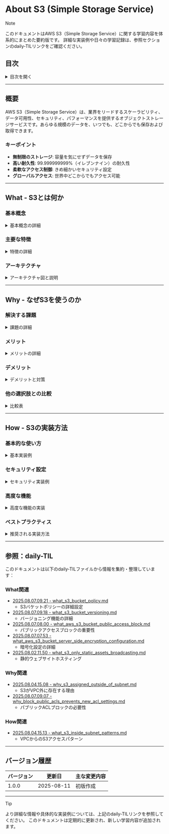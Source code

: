 # About S3 (Simple Storage Service)

> [!NOTE]
> このドキュメントはAWS S3（Simple Storage Service）に関する学習内容を体系的にまとめた要約版です。
> 詳細な実装例や日々の学習記録は、参照セクションのdaily-TILリンクをご確認ください。

## 目次

<details>
<summary>目次を開く</summary>

- [About S3 (Simple Storage Service)](#about-s3-simple-storage-service)
  - [目次](#目次)
  - [概要](#概要)
    - [キーポイント](#キーポイント)
  - [What - S3とは何か](#what---s3とは何か)
    - [基本概念](#基本概念)
      - [オブジェクトストレージとは](#オブジェクトストレージとは)
      - [S3の構成要素](#s3の構成要素)
    - [主要な特徴](#主要な特徴)
    - [アーキテクチャ](#アーキテクチャ)
      - [アクセスパターン](#アクセスパターン)
  - [Why - なぜS3を使うのか](#why---なぜs3を使うのか)
    - [解決する課題](#解決する課題)
      - [従来のストレージの問題点](#従来のストレージの問題点)
      - [S3による解決](#s3による解決)
    - [メリット](#メリット)
      - [ビジネス面のメリット](#ビジネス面のメリット)
      - [技術面のメリット](#技術面のメリット)
    - [デメリット](#デメリット)
    - [他の選択肢との比較](#他の選択肢との比較)
  - [How - S3の実装方法](#how---s3の実装方法)
    - [基本的な使い方](#基本的な使い方)
      - [バケットの作成と設定](#バケットの作成と設定)
      - [基本的なオペレーション](#基本的なオペレーション)
    - [セキュリティ設定](#セキュリティ設定)
      - [1. パブリックアクセスブロック（必須）](#1-パブリックアクセスブロック必須)
      - [2. バケットポリシー](#2-バケットポリシー)
      - [3. 暗号化の強制](#3-暗号化の強制)
    - [高度な機能](#高度な機能)
      - [1. ライフサイクル管理](#1-ライフサイクル管理)
      - [2. イベント通知](#2-イベント通知)
      - [3. 静的ウェブサイトホスティング](#3-静的ウェブサイトホスティング)
      - [4. VPCエンドポイント](#4-vpcエンドポイント)
    - [ベストプラクティス](#ベストプラクティス)
      - [1. バケット命名規則](#1-バケット命名規則)
      - [2. タグ付け戦略](#2-タグ付け戦略)
      - [3. コスト最適化](#3-コスト最適化)
      - [4. 監視とロギング](#4-監視とロギング)
      - [5. 災害復旧](#5-災害復旧)
  - [参照：daily-TIL](#参照daily-til)
    - [What関連](#what関連)
    - [Why関連](#why関連)
    - [How関連](#how関連)
  - [バージョン履歴](#バージョン履歴)

</details>

---

## 概要

AWS S3（Simple Storage Service）は、業界をリードするスケーラビリティ、データ可用性、セキュリティ、パフォーマンスを提供するオブジェクトストレージサービスです。あらゆる規模のデータを、いつでも、どこからでも保存および取得できます。

### キーポイント

- **無制限のストレージ**: 容量を気にせずデータを保存
- **高い耐久性**: 99.999999999%（イレブンナイン）の耐久性
- **柔軟なアクセス制御**: きめ細かいセキュリティ設定
- **グローバルアクセス**: 世界中どこからでもアクセス可能

---

## What - S3とは何か

### 基本概念

<details>
<summary>基本概念の詳細</summary>

S3は、インターネット経由でデータを保存・取得できるオブジェクトストレージサービスです。

#### オブジェクトストレージとは

従来のファイルシステムとは異なり、階層構造を持たないフラットな名前空間でデータを管理します。

```mermaid
graph LR
    subgraph "オブジェクトストレージ（S3）"
        B1[バケット]
        B1 --> O1[オブジェクト1<br/>key: images/photo.jpg]
        B1 --> O2[オブジェクト2<br/>key: docs/report.pdf]
        B1 --> O3[オブジェクト3<br/>key: data/2024/01/log.txt]
    end
```

#### S3の構成要素

1. **バケット（Bucket）**
   - オブジェクトを格納するコンテナ
   - グローバルに一意な名前が必要
   - リージョンに属する

2. **オブジェクト（Object）**
   - 実際のデータとメタデータ
   - 最大5TBまでのファイル
   - 一意のキー（名前）で識別

3. **キー（Key）**
   - オブジェクトの一意の識別子
   - スラッシュ（/）で階層的に見せることも可能

</details>

### 主要な特徴

<details>
<summary>特徴の詳細</summary>

1. **スケーラビリティ**
   - 無制限のストレージ容量
   - 自動的なスケーリング
   - パフォーマンスの劣化なし

2. **耐久性と可用性**
   - 99.999999999%（11 9's）の耐久性
   - 99.99%の可用性SLA
   - 複数のアベイラビリティゾーンに自動レプリケーション

3. **セキュリティ**
   - デフォルトでプライベート
   - きめ細かいアクセス制御
   - 暗号化オプション（保存時・転送時）

4. **ストレージクラス**
   - Standard: 頻繁にアクセスするデータ
   - Standard-IA: 低頻度アクセス
   - Glacier: アーカイブ用
   - Intelligent-Tiering: 自動階層化

</details>

### アーキテクチャ

<details>
<summary>アーキテクチャ図と説明</summary>

```mermaid
graph TB
    subgraph "ユーザー/アプリケーション"
        U1[Webアプリ]
        U2[モバイルアプリ]
        U3[バックアップシステム]
    end
    
    subgraph "アクセス方法"
        API[REST API]
        SDK[AWS SDK]
        CLI[AWS CLI]
        Console[Management Console]
    end
    
    subgraph "S3サービス"
        subgraph "エンドポイント"
            EP1[s3.amazonaws.com]
            EP2[VPCエンドポイント]
        end
        
        subgraph "認証・認可"
            IAM[IAM]
            BP[バケットポリシー]
            ACL[ACL]
        end
        
        subgraph "ストレージ"
            B1[バケット1]
            B2[バケット2]
        end
    end
    
    U1 --> SDK
    U2 --> API
    U3 --> CLI
    
    SDK --> EP1
    API --> EP1
    CLI --> EP2
    
    EP1 --> IAM
    EP2 --> IAM
    IAM --> B1
    IAM --> B2
```

#### アクセスパターン

1. **インターネット経由**
   - パブリックエンドポイント使用
   - SSL/TLS暗号化通信

2. **VPCエンドポイント経由**
   - プライベート接続
   - データ転送料金の削減

3. **Direct Connect経由**
   - 専用線接続
   - 安定した帯域幅

</details>

---

## Why - なぜS3を使うのか

### 解決する課題

<details>
<summary>課題の詳細</summary>

#### 従来のストレージの問題点

1. **容量の制限**
   - 物理的な容量制限
   - 事前の容量計画が必要
   - 拡張時のダウンタイム

2. **管理の複雑さ**
   - ハードウェアの保守
   - RAID構成の管理
   - バックアップの実装

3. **コスト効率**
   - 初期投資が大きい
   - 使用していない容量のコスト
   - 運用人員のコスト

#### S3による解決

- **無制限の容量**: 事前計画不要、使った分だけ課金
- **フルマネージド**: ハードウェア管理不要
- **高い耐久性**: 自動レプリケーション、バックアップ不要

</details>

### メリット

<details>
<summary>メリットの詳細</summary>

#### ビジネス面のメリット

1. **コスト最適化**
   - 初期投資ゼロ
   - 従量課金制
   - ストレージクラスによる最適化

2. **ビジネスアジリティ**
   - 即座に利用開始
   - グローバル展開が容易
   - 需要に応じた自動スケール

3. **信頼性**
   - SLAによる保証
   - データ損失リスクの最小化
   - 災害復旧の簡素化

#### 技術面のメリット

1. **統合の容易さ**
   - REST APIによる標準的なアクセス
   - 多言語SDK提供
   - AWSサービスとの連携

2. **高度な機能**
   - バージョニング
   - ライフサイクル管理
   - イベント通知
   - 静的ウェブサイトホスティング

</details>

### デメリット

<details>
<summary>デメリットと対策</summary>

| デメリット | 影響 | 対策 |
|-----------|------|------|
| レイテンシ | ファイルシステムより遅い | CloudFrontでキャッシュ |
| 一貫性モデル | 即座の一貫性でない場合がある | 2020年12月以降は強い一貫性 |
| コスト予測 | 使用量により変動 | コスト監視とアラート設定 |
| ベンダーロックイン | AWS依存 | 標準的なAPIを使用 |

</details>

### 他の選択肢との比較

<details>
<summary>比較表</summary>

| 項目 | S3 | EBS | EFS | オンプレミスNAS |
|------|-----|-----|-----|----------------|
| タイプ | オブジェクト | ブロック | ファイル | ファイル |
| 容量 | 無制限 | 64TiB | ペタバイト級 | 物理制限あり |
| 耐久性 | 99.999999999% | 99.999% | 99.999999999% | RAID依存 |
| アクセス | HTTP/HTTPS | EC2のみ | 複数EC2 | ネットワーク内 |
| 料金 | $0.023/GB | $0.10/GB | $0.30/GB | 初期投資大 |

</details>

---

## How - S3の実装方法

### 基本的な使い方

<details>
<summary>基本実装例</summary>

#### バケットの作成と設定

```hcl
# Terraformでのバケット作成
resource "aws_s3_bucket" "example" {
  bucket = "my-unique-bucket-name-12345"
  
  tags = {
    Name        = "My S3 Bucket"
    Environment = "Production"
  }
}

# バージョニングの有効化
resource "aws_s3_bucket_versioning" "example" {
  bucket = aws_s3_bucket.example.id
  
  versioning_configuration {
    status = "Enabled"
  }
}

# 暗号化の設定
resource "aws_s3_bucket_server_side_encryption_configuration" "example" {
  bucket = aws_s3_bucket.example.id
  
  rule {
    apply_server_side_encryption_by_default {
      sse_algorithm = "AES256"
    }
  }
}
```

#### 基本的なオペレーション

```bash
# ファイルのアップロード
aws s3 cp myfile.txt s3://my-bucket/

# フォルダごとアップロード
aws s3 sync ./local-folder s3://my-bucket/folder/

# ファイルのダウンロード
aws s3 cp s3://my-bucket/myfile.txt ./

# ファイルの一覧表示
aws s3 ls s3://my-bucket/
```

</details>

### セキュリティ設定

<details>
<summary>セキュリティ実装例</summary>

#### 1. パブリックアクセスブロック（必須）

```hcl
resource "aws_s3_bucket_public_access_block" "example" {
  bucket = aws_s3_bucket.example.id
  
  block_public_acls       = true
  block_public_policy     = true
  ignore_public_acls      = true
  restrict_public_buckets = true
}
```

#### 2. バケットポリシー

```hcl
resource "aws_s3_bucket_policy" "example" {
  bucket = aws_s3_bucket.example.id
  
  policy = jsonencode({
    Version = "2012-10-17"
    Statement = [
      {
        Sid    = "AllowSpecificIAMRole"
        Effect = "Allow"
        Principal = {
          AWS = aws_iam_role.app.arn
        }
        Action = [
          "s3:GetObject",
          "s3:PutObject"
        ]
        Resource = "${aws_s3_bucket.example.arn}/*"
      }
    ]
  })
}
```

#### 3. 暗号化の強制

```json
{
  "Version": "2012-10-17",
  "Statement": [
    {
      "Sid": "DenyUnencryptedObjectUploads",
      "Effect": "Deny",
      "Principal": "*",
      "Action": "s3:PutObject",
      "Resource": "arn:aws:s3:::my-bucket/*",
      "Condition": {
        "StringNotEquals": {
          "s3:x-amz-server-side-encryption": "AES256"
        }
      }
    }
  ]
}
```

</details>

### 高度な機能

<details>
<summary>高度な機能の実装</summary>

#### 1. ライフサイクル管理

```hcl
resource "aws_s3_bucket_lifecycle_configuration" "example" {
  bucket = aws_s3_bucket.example.id
  
  rule {
    id     = "archive-old-objects"
    status = "Enabled"
    
    transition {
      days          = 30
      storage_class = "STANDARD_IA"
    }
    
    transition {
      days          = 90
      storage_class = "GLACIER"
    }
    
    expiration {
      days = 365
    }
  }
}
```

#### 2. イベント通知

```hcl
resource "aws_s3_bucket_notification" "example" {
  bucket = aws_s3_bucket.example.id
  
  lambda_function {
    lambda_function_arn = aws_lambda_function.processor.arn
    events              = ["s3:ObjectCreated:*"]
    filter_prefix       = "uploads/"
    filter_suffix       = ".jpg"
  }
}
```

#### 3. 静的ウェブサイトホスティング

```hcl
resource "aws_s3_bucket_website_configuration" "example" {
  bucket = aws_s3_bucket.example.id
  
  index_document {
    suffix = "index.html"
  }
  
  error_document {
    key = "error.html"
  }
}
```

#### 4. VPCエンドポイント

```hcl
resource "aws_vpc_endpoint" "s3" {
  vpc_id       = aws_vpc.main.id
  service_name = "com.amazonaws.${var.region}.s3"
  
  route_table_ids = [aws_route_table.private.id]
  
  policy = jsonencode({
    Version = "2012-10-17"
    Statement = [
      {
        Effect    = "Allow"
        Principal = "*"
        Action    = "*"
        Resource  = "*"
      }
    ]
  })
}
```

</details>

### ベストプラクティス

<details>
<summary>推奨される実装方法</summary>

#### 1. バケット命名規則

```hcl
locals {
  bucket_name = "${var.project_name}-${var.environment}-${var.purpose}-${data.aws_caller_identity.current.account_id}"
}

# 例: myapp-prod-logs-123456789012
resource "aws_s3_bucket" "logs" {
  bucket = local.bucket_name
}
```

#### 2. タグ付け戦略

```hcl
locals {
  common_tags = {
    Project     = var.project_name
    Environment = var.environment
    ManagedBy   = "Terraform"
    CostCenter  = var.cost_center
    Owner       = var.owner_email
  }
}

resource "aws_s3_bucket" "example" {
  bucket = local.bucket_name
  tags   = local.common_tags
}
```

#### 3. コスト最適化

```hcl
# Intelligent-Tieringの活用
resource "aws_s3_bucket_intelligent_tiering_configuration" "example" {
  bucket = aws_s3_bucket.example.id
  name   = "entire-bucket"
  
  tiering {
    access_tier = "DEEP_ARCHIVE_ACCESS"
    days        = 180
  }
  
  tiering {
    access_tier = "ARCHIVE_ACCESS"
    days        = 90
  }
}
```

#### 4. 監視とロギング

```hcl
# アクセスログの設定
resource "aws_s3_bucket_logging" "example" {
  bucket = aws_s3_bucket.example.id
  
  target_bucket = aws_s3_bucket.log_bucket.id
  target_prefix = "access-logs/"
}

# CloudWatchメトリクスの設定
resource "aws_cloudwatch_metric_alarm" "bucket_size" {
  alarm_name          = "${local.bucket_name}-size-alarm"
  comparison_operator = "GreaterThanThreshold"
  evaluation_periods  = "1"
  metric_name        = "BucketSizeBytes"
  namespace          = "AWS/S3"
  period             = "86400"
  statistic          = "Average"
  threshold          = "1000000000000"  # 1TB
  
  dimensions = {
    BucketName = aws_s3_bucket.example.id
    StorageType = "StandardStorage"
  }
}
```

#### 5. 災害復旧

```hcl
# クロスリージョンレプリケーション
resource "aws_s3_bucket_replication_configuration" "example" {
  role   = aws_iam_role.replication.arn
  bucket = aws_s3_bucket.source.id
  
  rule {
    id     = "replicate-all"
    status = "Enabled"
    
    destination {
      bucket        = aws_s3_bucket.destination.arn
      storage_class = "STANDARD_IA"
    }
  }
}
```

</details>

---

## 参照：daily-TIL

このドキュメントは以下のdaily-TILファイルから情報を集約・整理しています：

### What関連

- [2025.08.07.09.21 - what_s3_bucket_policy.md](../daily/2025.08.07.09.21_what_s3_bucket_policy.md)
  - S3バケットポリシーの詳細設定
- [2025.08.07.09.18 - what_s3_bucket_versioning.md](../daily/2025.08.07.09.18_what_s3_bucket_versioning.md)
  - バージョニング機能の詳細
- [2025.08.07.08.00 - what_aws_s3_bucket_public_access_block.md](../daily/2025.08.07.08.00_what_aws_s3_bucket_public_access_block.md)
  - パブリックアクセスブロックの重要性
- [2025.08.07.07.53 - what_aws_s3_bucket_server_side_encryption_configuration.md](../daily/2025.08.07.07.53_what_aws_s3_bucket_server_side_encryption_configuration.md)
  - 暗号化設定の詳細
- [2025.08.02.11.50 - what_s3_only_static_assets_broadcasting.md](../daily/2025.08.02.11.50_what_s3_only_static_assets_broadcasting.md)
  - 静的ウェブサイトホスティング

### Why関連

- [2025.08.04.15.08 - why_s3_assigned_outside_of_subnet.md](../daily/2025.08.04.15.08_why_s3_assigned_outside_of_subnet.md)
  - S3がVPC外に存在する理由
- [2025.08.07.09.07 - why_block_public_acls_prevents_new_acl_settings.md](../daily/2025.08.07.09.07_why_block_public_acls_prevents_new_acl_settings.md)
  - パブリックACLブロックの必要性

### How関連

- [2025.08.04.15.13 - what_s3_inside_subnet_patterns.md](../daily/2025.08.04.15.13_what_s3_inside_subnet_patterns.md)
  - VPCからのS3アクセスパターン

---

## バージョン履歴

| バージョン | 更新日 | 主な変更内容 |
|-----------|---------|-------------|
| 1.0.0 | 2025-08-11 | 初版作成 |

---

> [!TIP]
> より詳細な情報や具体的な実装例については、上記のdaily-TILリンクを参照してください。
> このドキュメントは定期的に更新され、新しい学習内容が追加されます。
